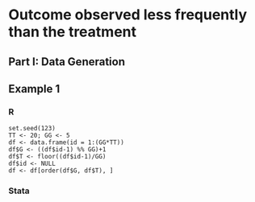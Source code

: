 # Outcome observed less frequently than the treatment

## Part I: Data Generation 

## Example 1

### R

<pre><code class="language-r">set.seed(123)
TT <- 20; GG <- 5
df <- data.frame(id = 1:(GG*TT))
df$G <- ((df$id-1) %% GG)+1
df$T <- floor((df$id-1)/GG)
df$id <- NULL
df <- df[order(df$G, df$T), ]
</code></pre>

### Stata
```{.applescript}

```
